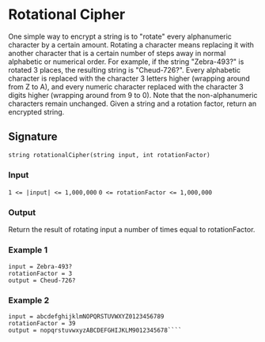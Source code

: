 # Rotational Cipher
One simple way to encrypt a string is to "rotate" every alphanumeric character by a certain amount. Rotating a character means replacing it with another character that is a certain number of steps away in normal alphabetic or numerical order.
For example, if the string "Zebra-493?" is rotated 3 places, the resulting string is "Cheud-726?". Every alphabetic character is replaced with the character 3 letters higher (wrapping around from Z to A), and every numeric character replaced with the character 3 digits higher (wrapping around from 9 to 0). Note that the non-alphanumeric characters remain unchanged.
Given a string and a rotation factor, return an encrypted string.

## Signature
```string rotationalCipher(string input, int rotationFactor)```
### Input
```1 <= |input| <= 1,000,000```
```0 <= rotationFactor <= 1,000,000```
### Output
Return the result of rotating input a number of times equal to rotationFactor.
### Example 1
```
input = Zebra-493?
rotationFactor = 3
output = Cheud-726?
```
### Example 2
```
input = abcdefghijklmNOPQRSTUVWXYZ0123456789
rotationFactor = 39
output = nopqrstuvwxyzABCDEFGHIJKLM9012345678````
